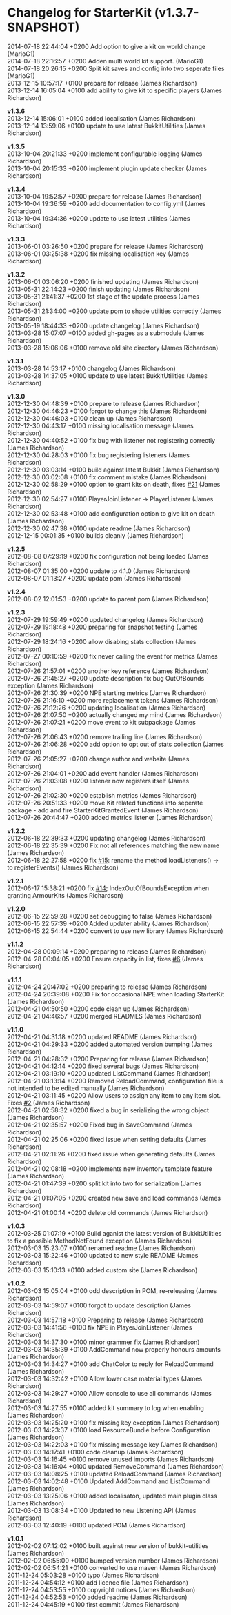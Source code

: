 # Changelog for StarterKit (v1.3.7-SNAPSHOT)

2014-07-18 22:44:04 +0200    Add option to give a kit on world change (MarioG1)  
2014-07-18 22:16:57 +0200    Adden multi world kit support. (MarioG1)  
2014-07-18 20:26:15 +0200    Split kit saves and config into two seperate files (MarioG1)  
2013-12-15 10:57:17 +0100    prepare for release (James Richardson)  
2013-12-14 16:05:04 +0100    add ability to give kit to specific players (James Richardson)  

**v1.3.6**  
2013-12-14 15:06:01 +0100    added localisation (James Richardson)  
2013-12-14 13:59:06 +0100    update to use latest BukkitUtilities (James Richardson)  

**v1.3.5**  
2013-10-04 20:21:33 +0200    implement configurable logging (James Richardson)  
2013-10-04 20:15:33 +0200    implement plugin update checker (James Richardson)  

**v1.3.4**  
2013-10-04 19:52:57 +0200    prepare for release (James Richardson)  
2013-10-04 19:36:59 +0200    add documentation to config.yml (James Richardson)  
2013-10-04 19:34:36 +0200    update to use latest utilities (James Richardson)  

**v1.3.3**  
2013-06-01 03:26:50 +0200    prepare for release (James Richardson)  
2013-06-01 03:25:38 +0200    fix missing localisation key (James Richardson)  

**v1.3.2**  
2013-06-01 03:06:20 +0200    finished updating (James Richardson)  
2013-05-31 22:14:23 +0200    finish updating (James Richardson)  
2013-05-31 21:41:37 +0200    1st stage of the update process (James Richardson)  
2013-05-31 21:34:00 +0200    update pom to shade utilities correctly (James Richardson)  
2013-05-19 18:44:33 +0200    update changelog (James Richardson)  
2013-03-28 15:07:07 +0100    added gh-pages as a submodule (James Richardson)  
2013-03-28 15:06:06 +0100    remove old site directory (James Richardson)  

**v1.3.1**  
2013-03-28 14:53:17 +0100    changelog (James Richardson)  
2013-03-28 14:37:05 +0100    update to use latest BukkitUtilities (James Richardson)  

**v1.3.0**  
2012-12-30 04:48:39 +0100    prepare to release (James Richardson)  
2012-12-30 04:46:23 +0100    forgot to change this (James Richardson)  
2012-12-30 04:46:03 +0100    clean up (James Richardson)  
2012-12-30 04:43:17 +0100    missing localisation message (James Richardson)  
2012-12-30 04:40:52 +0100    fix bug with listener not registering correctly (James Richardson)  
2012-12-30 04:28:03 +0100    fix bug registering listeners (James Richardson)  
2012-12-30 03:03:14 +0100    build against latest Bukkit (James Richardson)  
2012-12-30 03:02:08 +0100    fix comment mistake (James Richardson)  
2012-12-30 02:58:29 +0100    option to grant kits on death, fixes [#21](https://github.com/grandwazir/StarterKit/starter-kit/issues/21) (James Richardson)  
2012-12-30 02:54:27 +0100    PlayerJoinListener -> PlayerListener (James Richardson)  
2012-12-30 02:53:48 +0100    add configuration option to give kit on death (James Richardson)  
2012-12-30 02:47:38 +0100    update readme (James Richardson)  
2012-12-15 00:01:35 +0100    builds cleanly (James Richardson)  

**v1.2.5**  
2012-08-08 07:29:19 +0200    fix configuration not being loaded (James Richardson)  
2012-08-07 01:35:00 +0200    update to 4.1.0 (James Richardson)  
2012-08-07 01:13:27 +0200    update pom (James Richardson)  

**v1.2.4**  
2012-08-02 12:01:53 +0200    update to parent pom (James Richardson)  

**v1.2.3**  
2012-07-29 19:59:49 +0200    updated changelog (James Richardson)  
2012-07-29 19:18:48 +0200    preparing for snapshot testing (James Richardson)  
2012-07-29 18:24:16 +0200    allow disabing stats collection (James Richardson)  
2012-07-27 00:10:59 +0200    fix never calling the event for metrics (James Richardson)  
2012-07-26 21:57:01 +0200    another key reference (James Richardson)  
2012-07-26 21:45:27 +0200    update description fix bug OutOfBounds exception (James Richardson)  
2012-07-26 21:30:39 +0200    NPE starting metrics (James Richardson)  
2012-07-26 21:16:10 +0200    more replacement tokens (James Richardson)  
2012-07-26 21:12:26 +0200    updating localisation (James Richardson)  
2012-07-26 21:07:50 +0200    actually changed my mind (James Richardson)  
2012-07-26 21:07:21 +0200    move event to kit subpackage (James Richardson)  
2012-07-26 21:06:43 +0200    remove trailing line (James Richardson)  
2012-07-26 21:06:28 +0200    add option to opt out of stats collection (James Richardson)  
2012-07-26 21:05:27 +0200    change author and website (James Richardson)  
2012-07-26 21:04:01 +0200    add event handler (James Richardson)  
2012-07-26 21:03:08 +0200    listener now registers itself (James Richardson)  
2012-07-26 21:02:30 +0200    establish metrics (James Richardson)  
2012-07-26 20:51:33 +0200    move Kit related functions into seperate package - add and fire StarterKitGrantedEvent (James Richardson)  
2012-07-26 20:44:47 +0200    added metrics listener (James Richardson)  

**v1.2.2**  
2012-06-18 22:39:33 +0200    updating changelog (James Richardson)  
2012-06-18 22:35:39 +0200    Fix not all references matching the new name (James Richardson)  
2012-06-18 22:27:58 +0200    fix [#15](https://github.com/grandwazir/StarterKit/starter-kit/issues/15): rename the method loadListeners() -> to registerEvents() (James Richardson)  

**v1.2.1**  
2012-06-17 15:38:21 +0200    fix [#14](https://github.com/grandwazir/StarterKit/starter-kit/issues/14); IndexOutOfBoundsException when granting ArmourKits (James Richardson)  

**v1.2.0**  
2012-06-15 22:59:28 +0200    set debugging to false (James Richardson)  
2012-06-15 22:57:39 +0200    Added updater ability (James Richardson)  
2012-06-15 22:54:44 +0200    convert to use new library (James Richardson)  

**v1.1.2**  
2012-04-28 00:09:14 +0200    preparing to release (James Richardson)  
2012-04-28 00:04:05 +0200    Ensure capacity in list, fixes [#6](https://github.com/grandwazir/StarterKit/starter-kit/issues/6) (James Richardson)  

**v1.1.1**  
2012-04-24 20:47:02 +0200    preparing to release (James Richardson)  
2012-04-24 20:39:08 +0200    Fix for occasional NPE when loading StarterKit (James Richardson)  
2012-04-21 04:50:50 +0200    code clean up (James Richardson)  
2012-04-21 04:46:57 +0200    merged READMES (James Richardson)  

**v1.1.0**  
2012-04-21 04:31:18 +0200    updated README (James Richardson)  
2012-04-21 04:29:33 +0200    added automated version bumping (James Richardson)  
2012-04-21 04:28:32 +0200    Preparing for release (James Richardson)  
2012-04-21 04:12:14 +0200    fixed several bugs (James Richardson)  
2012-04-21 03:19:10 +0200    updated ListCommand (James Richardson)  
2012-04-21 03:13:14 +0200    Removed ReloadCommand, configuration file is not intended to be edited manually (James Richardson)  
2012-04-21 03:11:45 +0200    Allow users to assign any item to any item slot. Fixes [#2](https://github.com/grandwazir/StarterKit/starter-kit/issues/2) (James Richardson)  
2012-04-21 02:58:32 +0200    fixed a bug in serializing the wrong object (James Richardson)  
2012-04-21 02:35:57 +0200    Fixed bug in SaveCommand (James Richardson)  
2012-04-21 02:25:06 +0200    fixed issue when setting defaults (James Richardson)  
2012-04-21 02:11:26 +0200    fixed issue when generating defaults (James Richardson)  
2012-04-21 02:08:18 +0200    implements new inventory template feature (James Richardson)  
2012-04-21 01:47:39 +0200    split kit into two for serialization (James Richardson)  
2012-04-21 01:07:05 +0200    created new save and load commands (James Richardson)  
2012-04-21 01:00:14 +0200    delete old commands (James Richardson)  

**v1.0.3**  
2012-03-25 01:07:19 +0100    Build aganist the latest version of BukkitUtilities to fix a possible MethodNotFound exception (James Richardson)  
2012-03-03 15:23:07 +0100    renamed readme (James Richardson)  
2012-03-03 15:22:46 +0100    updated to new style README (James Richardson)  
2012-03-03 15:10:13 +0100    added custom site (James Richardson)  

**v1.0.2**  
2012-03-03 15:05:04 +0100    odd description in POM, re-releasing (James Richardson)  
2012-03-03 14:59:07 +0100    forgot to update description (James Richardson)  
2012-03-03 14:57:18 +0100    Preparing to release (James Richardson)  
2012-03-03 14:41:56 +0100    fix NPE in PlayerJoinListener (James Richardson)  
2012-03-03 14:37:30 +0100    minor grammer fix (James Richardson)  
2012-03-03 14:35:39 +0100    AddCommand now properly honours amounts (James Richardson)  
2012-03-03 14:34:27 +0100    add ChatColor to reply for ReloadCommand (James Richardson)  
2012-03-03 14:32:42 +0100    Allow lower case material types (James Richardson)  
2012-03-03 14:29:27 +0100    Allow console to use all commands (James Richardson)  
2012-03-03 14:27:55 +0100    added kit summary to log when enabling (James Richardson)  
2012-03-03 14:25:20 +0100    fix missing key exception (James Richardson)  
2012-03-03 14:23:37 +0100    load ResourceBundle before Configuration (James Richardson)  
2012-03-03 14:22:03 +0100    fix missing message key (James Richardson)  
2012-03-03 14:17:41 +0100    code cleanup (James Richardson)  
2012-03-03 14:16:45 +0100    remove unused imports (James Richardson)  
2012-03-03 14:16:04 +0100    updated RemoveCommand (James Richardson)  
2012-03-03 14:08:25 +0100    updated ReloadCommand (James Richardson)  
2012-03-03 14:02:48 +0100    Updated AddCommand and ListCommand (James Richardson)  
2012-03-03 13:25:06 +0100    added localisaton, updated main plugin class (James Richardson)  
2012-03-03 13:08:34 +0100    Updated to new Listening API (James Richardson)  
2012-03-03 12:40:19 +0100    updated POM (James Richardson)  

**v1.0.1**  
2012-02-02 07:12:02 +0100    built against new version of bukkit-utilities (James Richardson)  
2012-02-02 06:55:00 +0100    bumped version number (James Richardson)  
2012-02-02 06:54:21 +0100    converted to use maven (James Richardson)  
2011-12-24 05:03:28 +0100    typo (James Richardson)  
2011-12-24 04:54:12 +0100    add licence file (James Richardson)  
2011-12-24 04:53:55 +0100    copyright notices (James Richardson)  
2011-12-24 04:52:53 +0100    added readme (James Richardson)  
2011-12-24 04:45:19 +0100    first commit (James Richardson)  
